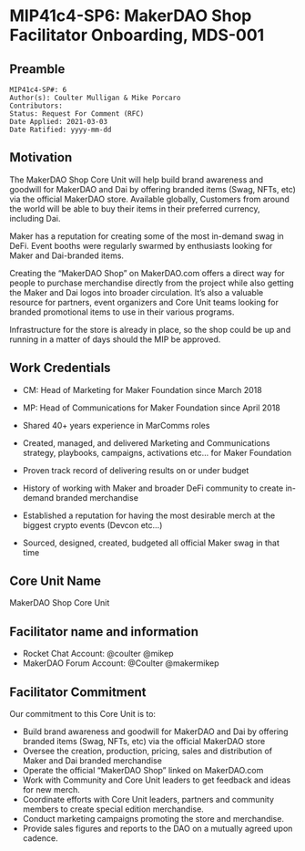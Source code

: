 # MIP41c4-SP6: MakerDAO Shop Facilitator Onboarding, MDS-001

## Preamble

```
MIP41c4-SP#: 6
Author(s): Coulter Mulligan & Mike Porcaro
Contributors: 
Status: Request For Comment (RFC)
Date Applied: 2021-03-03
Date Ratified: yyyy-mm-dd
```

## Motivation

The MakerDAO Shop Core Unit will help build brand awareness and goodwill for MakerDAO and Dai by offering branded items (Swag, NFTs, etc) via the official MakerDAO store. Available globally, Customers from around the world will be able to buy their items in their preferred currency, including Dai.

Maker has a reputation for creating some of the most in-demand swag in DeFi. Event booths were regularly swarmed by enthusiasts looking for Maker and Dai-branded items.

Creating the “MakerDAO Shop” on MakerDAO.com offers a direct way for people to purchase merchandise directly from the project while also getting the Maker and Dai logos into broader circulation. It’s also a valuable resource for partners, event organizers and Core Unit teams looking for branded promotional items to use in their various programs.

Infrastructure for the store is already in place, so the shop could be up and running in a matter of days should the MIP be approved.

## Work Credentials

* CM: Head of Marketing for Maker Foundation since March 2018
* MP: Head of Communications for Maker Foundation since April 2018
* Shared 40+ years experience in MarComms roles

* Created, managed, and delivered Marketing and Communications strategy, playbooks, campaigns, activations etc... for Maker Foundation
* Proven track record of delivering results on or under budget
* History of working with Maker and broader DeFi community to create in-demand branded merchandise
* Established a reputation for having the most desirable merch at the biggest crypto events (Devcon etc…)

* Sourced, designed, created, budgeted all official Maker swag in that time

## Core Unit Name

MakerDAO Shop Core Unit

## Facilitator name and information

* Rocket Chat Account: @coulter @mikep
* MakerDAO Forum Account: @Coulter @makermikep

## Facilitator Commitment

Our commitment to this Core Unit is to:

* Build brand awareness and goodwill for MakerDAO and Dai by offering branded items (Swag, NFTs, etc) via the official MakerDAO store
* Oversee the creation, production, pricing, sales and distribution of Maker and Dai branded merchandise
* Operate the official “MakerDAO Shop” linked on MakerDAO.com
* Work with Community and Core Unit leaders to get feedback and ideas for new merch.
* Coordinate efforts with Core Unit leaders, partners and community members to create special edition merchandise.
* Conduct marketing campaigns promoting the store and merchandise.
* Provide sales figures and reports to the DAO on a mutually agreed upon cadence.
